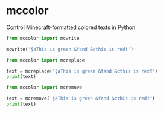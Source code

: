 # mccolor
Control Minecraft-formatted colored texts in Python

```python
from mccolor import mcwrite

mcwrite('§aThis is green &fand &cthis is red!')
```


```python
from mccolor import mcreplace

text = mcreplace('§aThis is green &fand &cthis is red!')
print(text)
```

```python
from mccolor import mcremove

text = mcremove('§aThis is green &fand &cthis is red!')
print(text)
```
